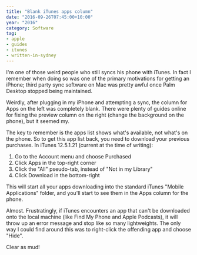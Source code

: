 ```yaml
---
title: "Blank iTunes apps column"
date: "2016-09-26T07:45:00+10:00"
year: "2016"
category: Software
tag:
- apple
- guides
- itunes
- written-in-sydney
---
```

I'm one of those weird people who still syncs his phone with iTunes. In fact I remember when doing so was one of the primary motivations for getting an iPhone; third party sync software on Mac was pretty awful once Palm Desktop stopped being maintained.

Weirdly, after plugging in my iPhone and attempting a sync, the column for Apps on the left was completely blank. There were plenty of guides online for fixing the preview column on the right (change the background on the phone), but it seemed my.

The key to remember is the apps list shows what's available, not what's on the phone. So to get this app list back, you need to download your previous purchases. In iTunes 12.5.1.21 (current at the time of writing):

1. Go to the Account menu and choose Purchased
2. Click Apps in the top-right corner
3. Click the "All" pseudo-tab, instead of "Not in my Library"
4. Click Download in the bottom-right

This will start all your apps downloading into the standard iTunes "Mobile Applications" folder, and you'll start to see them in the Apps column for the phone.

Almost. Frustratingly, if iTunes encounters an app that can't be downloaded onto the local machine (like Find My Phone and Apple Podcasts), it will throw up an error message and stop like so many lightweights. The only way I could find around this was to right-click the offending app and choose "Hide".

Clear as mud!

